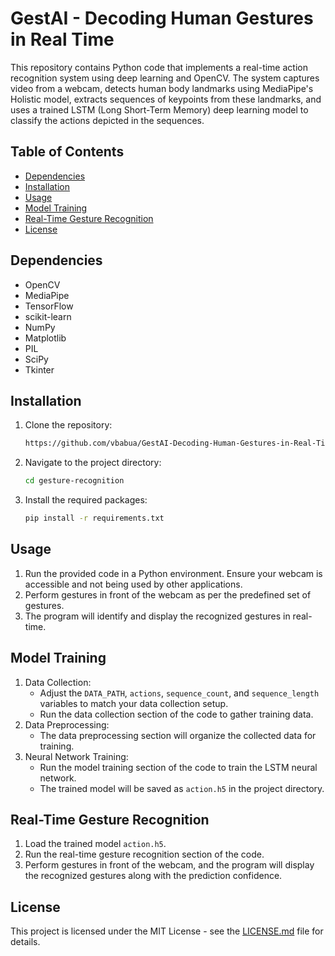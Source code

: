 # GestAI - Decoding Human Gestures in Real Time

This repository contains Python code that implements a real-time action recognition system using deep learning and OpenCV. The system captures video from a webcam, detects human body landmarks using MediaPipe's Holistic model, extracts sequences of keypoints from these landmarks, and uses a trained LSTM (Long Short-Term Memory) deep learning model to classify the actions depicted in the sequences.

## Table of Contents
- [Dependencies](#dependencies)
- [Installation](#installation)
- [Usage](#usage)
- [Model Training](#model-training)
- [Real-Time Gesture Recognition](#real-time-gesture-recognition)
- [License](#license)

## Dependencies
- OpenCV
- MediaPipe
- TensorFlow
- scikit-learn
- NumPy
- Matplotlib
- PIL
- SciPy
- Tkinter

## Installation
1. Clone the repository:
    ```bash
    https://github.com/vbabua/GestAI-Decoding-Human-Gestures-in-Real-Time.git
    ```
2. Navigate to the project directory:
    ```bash
    cd gesture-recognition
    ```
3. Install the required packages:
    ```bash
    pip install -r requirements.txt
    ```

## Usage
1. Run the provided code in a Python environment. Ensure your webcam is accessible and not being used by other applications.
2. Perform gestures in front of the webcam as per the predefined set of gestures.
3. The program will identify and display the recognized gestures in real-time.

## Model Training
1. Data Collection:
   - Adjust the `DATA_PATH`, `actions`, `sequence_count`, and `sequence_length` variables to match your data collection setup.
   - Run the data collection section of the code to gather training data.
2. Data Preprocessing:
   - The data preprocessing section will organize the collected data for training.
3. Neural Network Training:
   - Run the model training section of the code to train the LSTM neural network.
   - The trained model will be saved as `action.h5` in the project directory.

## Real-Time Gesture Recognition
1. Load the trained model `action.h5`.
2. Run the real-time gesture recognition section of the code.
3. Perform gestures in front of the webcam, and the program will display the recognized gestures along with the prediction confidence.

## License
This project is licensed under the MIT License - see the [LICENSE.md](https://github.com/vbabua/GestAI-Decoding-Human-Gestures-in-Real-Time/blob/main/LICENSE) file for details.
